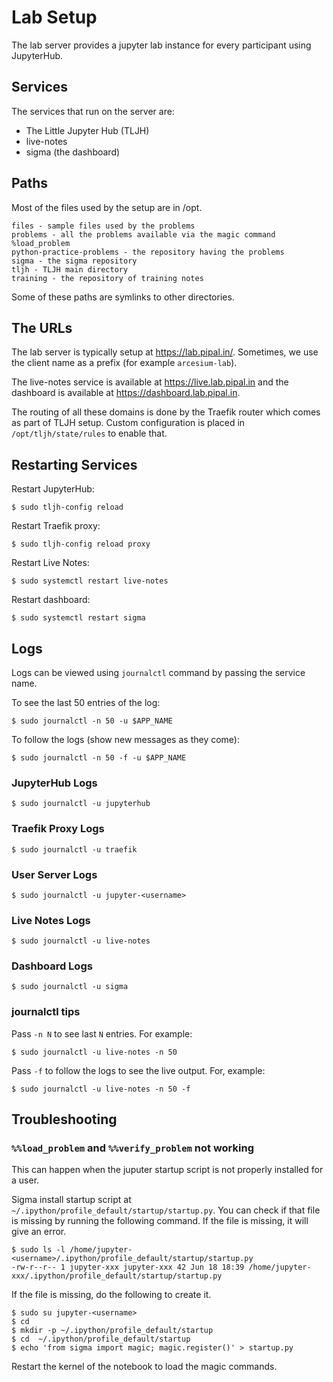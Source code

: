 # Lab Setup

The lab server provides a jupyter lab instance for every participant using JupyterHub.

## Services

The services that run on the server are:

* The Little Jupyter Hub (TLJH)
* live-notes
* sigma (the dashboard)

## Paths

Most of the files used by the setup are in /opt.

```
files - sample files used by the problems
problems - all the problems available via the magic command %load_problem
python-practice-problems - the repository having the problems
sigma - the sigma repository
tljh - TLJH main directory
training - the repository of training notes
```

Some of these paths are symlinks to other directories.

## The URLs

The lab server is typically setup at <https://lab.pipal.in/>. Sometimes, we use the client name as a prefix (for example `arcesium-lab`).

The live-notes service is available at <https://live.lab.pipal.in> and the dashboard is available at <https://dashboard.lab.pipal.in>.

The routing of all these domains is done by the Traefik router which comes as part of TLJH setup. Custom configuration is placed in `/opt/tljh/state/rules` to enable that.

## Restarting Services

Restart JupyterHub:

```
$ sudo tljh-config reload
```

Restart Traefik proxy:

```
$ sudo tljh-config reload proxy
```

Restart Live Notes:

```
$ sudo systemctl restart live-notes
```

Restart dashboard:

```
$ sudo systemctl restart sigma
```

## Logs

Logs can be viewed using `journalctl` command by passing the service name.

To see the last 50 entries of the log:

```
$ sudo journalctl -n 50 -u $APP_NAME
```

To follow the logs (show new messages as they come):

```
$ sudo journalctl -n 50 -f -u $APP_NAME
```

### JupyterHub Logs

```
$ sudo journalctl -u jupyterhub
```

### Traefik Proxy Logs

```
$ sudo journalctl -u traefik
```

### User Server Logs

```
$ sudo journalctl -u jupyter-<username>
```

### Live Notes Logs

```
$ sudo journalctl -u live-notes
```

### Dashboard Logs

```
$ sudo journalctl -u sigma
```

### journalctl tips

Pass `-n N` to see last `N` entries. For example:

```
$ sudo journalctl -u live-notes -n 50
```

Pass `-f` to follow the logs to see the live output. For, example:

```
$ sudo journalctl -u live-notes -n 50 -f
```

## Troubleshooting

### `%%load_problem` and `%%verify_problem` not working

This can happen when the juputer startup script is not properly installed for a user.

Sigma install startup script at `~/.ipython/profile_default/startup/startup.py`.
You can check if that file is missing by running the following command. If the file is missing, it will give an error.

```
$ sudo ls -l /home/jupyter-<username>/.ipython/profile_default/startup/startup.py
-rw-r--r-- 1 jupyter-xxx jupyter-xxx 42 Jun 18 18:39 /home/jupyter-xxx/.ipython/profile_default/startup/startup.py
```

If the file is missing, do the following to create it.

```
$ sudo su jupyter-<username>
$ cd
$ mkdir -p ~/.ipython/profile_default/startup
$ cd  ~/.ipython/profile_default/startup
$ echo 'from sigma import magic; magic.register()' > startup.py
```

Restart the kernel of the notebook to load the magic commands.